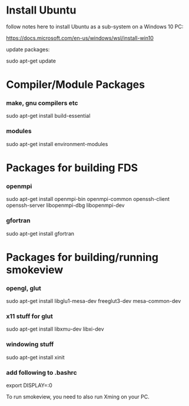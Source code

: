 # Install Ubuntu

follow notes here to install Ubuntu as a sub-system on a Windows 10 PC:

https://docs.microsoft.com/en-us/windows/wsl/install-win10

update packages:

sudo apt-get update

# Compiler/Module Packages

### make, gnu compilers etc
sudo apt-get install build-essential

### modules
sudo apt-get install environment-modules

# Packages for building FDS

### openmpi
sudo apt-get install openmpi-bin openmpi-common openssh-client openssh-server libopenmpi-dbg libopenmpi-dev

### gfortran
sudo apt-get install gfortran

# Packages for building/running smokeview

### opengl, glut
sudo apt-get install libglu1-mesa-dev freeglut3-dev mesa-common-dev

### x11 stuff for glut
sudo apt-get install libxmu-dev libxi-dev

### windowing stuff
sudo apt-get install xinit

### add following to .bashrc 

export DISPLAY=:0

To run smokeview, you need to also run Xming on your PC.

